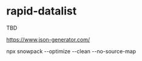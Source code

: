 # rapid-datalist
TBD

https://www.json-generator.com/

npx snowpack --optimize --clean --no-source-map
